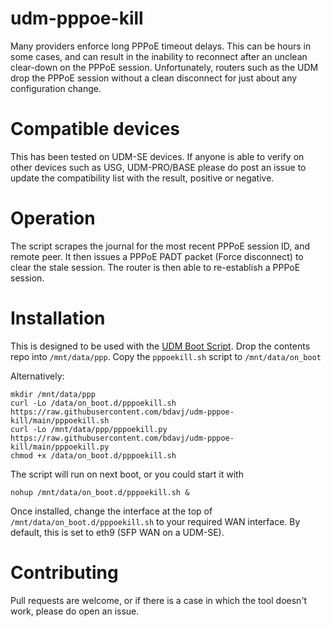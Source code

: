 # udm-pppoe-kill
Many providers enforce long PPPoE timeout delays. This can be hours in some cases, and can result in the inability to reconnect after an unclean clear-down on the PPPoE session.
Unfortunately, routers such as the UDM drop the PPPoE session without a clean disconnect for just about any configuration change.

# Compatible devices
This has been tested on UDM-SE devices. If anyone is able to verify on other devices such as USG, UDM-PRO/BASE please do post an issue to update the compatibility list with the result, positive or negative.

# Operation

The script scrapes the journal for the most recent PPPoE session ID, and remote peer. It then issues a PPPoE PADT packet (Force disconnect) to clear the stale session. 
The router is then able to re-establish a PPPoE session.


# Installation

This is designed to be used with the [UDM Boot Script](https://github.com/unifi-utilities/unifios-utilities/tree/main/on-boot-script).
Drop the contents repo into `/mnt/data/ppp`. Copy the `pppoekill.sh` script to `/mnt/data/on_boot`

Alternatively:
```
mkdir /mnt/data/ppp
curl -Lo /data/on_boot.d/pppoekill.sh https://raw.githubusercontent.com/bdavj/udm-pppoe-kill/main/pppoekill.sh
curl -Lo /mnt/data/ppp/pppoekill.py https://raw.githubusercontent.com/bdavj/udm-pppoe-kill/main/pppoekill.py
chmod +x /data/on_boot.d/pppoekill.sh
```

The script will run on next boot, or you could start it with

```
nohup /mnt/data/on_boot.d/pppoekill.sh &
```

Once installed, change the interface at the top of `/mnt/data/on_boot.d/pppoekill.sh` to your required WAN interface.
By default, this is set to eth9 (SFP WAN on a UDM-SE).

# Contributing
Pull requests are welcome, or if there is a case in which the tool doesn't work, please do open an issue.
